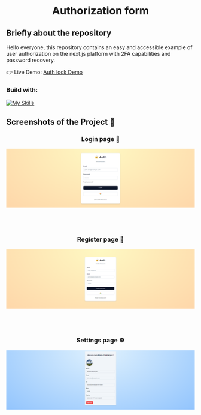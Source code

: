 <div align='center'>
    
<br>
<h1 align='center'>Authorization form</h1>
</div>

<h2>Briefly about the repository</h2>

<p>Hello everyone, this repository contains an easy and accessible example of user authorization on the next.js platform with 2FA capabilities and password recovery.</p>

👉 Live Demo: <a href='https://auth-next-ruddy.vercel.app' target="_blank">Auth lock Demo</a>

<h3>Build with:</h3>

[![My Skills](https://skillicons.dev/icons?i=nextjs,react,ts,prisma,tailwind&theme=light&perline=4)](https://skillicons.dev)

<h2>Screenshots of the Project 📸</h2>

<h3 align='center'>Login page 🔐</h3>

<div align='center'>
<img src='public/assets/screenshots/auth-next-ruddy.vercel.app_auth_login.png'/>
</div>

<br><br>

<h3 align='center'>Register page 🔏</h3>

<div align='center'>
<img src='public/assets/screenshots/auth-next-ruddy.vercel.app_auth_register.png'/>
</div>

<br><br>

<h3 align='center'>Settings page ⚙️</h3>

<div align='center'>
<img src='public/assets/screenshots/auth-next-ruddy.vercel.app_settings.png'/>
</div>

<br><br>
